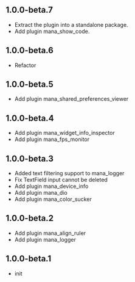 ## 1.0.0-beta.7

- Extract the plugin into a standalone package.
- Add plugin mana_show_code.

## 1.0.0-beta.6

- Refactor

## 1.0.0-beta.5

- Add plugin mana_shared_preferences_viewer

## 1.0.0-beta.4

- Add plugin mana_widget_info_inspector
- Add plugin mana_fps_monitor

## 1.0.0-beta.3

- Added text filtering support to mana_logger
- Fix TextField input cannot be deleted
- Add plugin mana_device_info
- Add plugin mana_dio
- Add plugin mana_color_sucker

## 1.0.0-beta.2

- Add plugin mana_align_ruler
- Add plugin mana_logger

## 1.0.0-beta.1

- init
